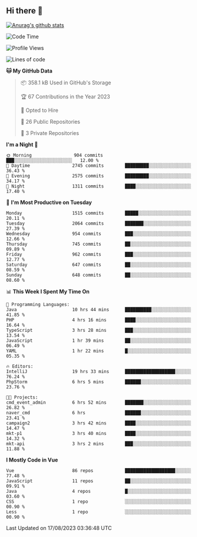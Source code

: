 ## Hi there 👋

[![Anurag's github stats](https://github-readme-stats.vercel.app/api?username=Songwonseok)](https://github.com/anuraghazra/github-readme-stats)



<!--START_SECTION:waka-->
![Code Time](http://img.shields.io/badge/Code%20Time-2%2C456%20hrs%2045%20mins-blue)

![Profile Views](http://img.shields.io/badge/Profile%20Views-0-blue)

![Lines of code](https://img.shields.io/badge/From%20Hello%20World%20I%27ve%20Written-35.0%20million%20lines%20of%20code-blue)

**🐱 My GitHub Data** 

> 📦 358.1 kB Used in GitHub's Storage 
 > 
> 🏆 67 Contributions in the Year 2023
 > 
> 💼 Opted to Hire
 > 
> 📜 26 Public Repositories 
 > 
> 🔑 3 Private Repositories 
 > 
**I'm a Night 🦉** 

```text
🌞 Morning                904 commits         ███░░░░░░░░░░░░░░░░░░░░░░   12.00 % 
🌆 Daytime                2745 commits        █████████░░░░░░░░░░░░░░░░   36.43 % 
🌃 Evening                2575 commits        █████████░░░░░░░░░░░░░░░░   34.17 % 
🌙 Night                  1311 commits        ████░░░░░░░░░░░░░░░░░░░░░   17.40 % 
```
📅 **I'm Most Productive on Tuesday** 

```text
Monday                   1515 commits        █████░░░░░░░░░░░░░░░░░░░░   20.11 % 
Tuesday                  2064 commits        ███████░░░░░░░░░░░░░░░░░░   27.39 % 
Wednesday                954 commits         ███░░░░░░░░░░░░░░░░░░░░░░   12.66 % 
Thursday                 745 commits         ██░░░░░░░░░░░░░░░░░░░░░░░   09.89 % 
Friday                   962 commits         ███░░░░░░░░░░░░░░░░░░░░░░   12.77 % 
Saturday                 647 commits         ██░░░░░░░░░░░░░░░░░░░░░░░   08.59 % 
Sunday                   648 commits         ██░░░░░░░░░░░░░░░░░░░░░░░   08.60 % 
```


📊 **This Week I Spent My Time On** 

```text
💬 Programming Languages: 
Java                     10 hrs 44 mins      ██████████░░░░░░░░░░░░░░░   41.85 % 
PHP                      4 hrs 16 mins       ████░░░░░░░░░░░░░░░░░░░░░   16.64 % 
TypeScript               3 hrs 28 mins       ███░░░░░░░░░░░░░░░░░░░░░░   13.54 % 
JavaScript               1 hr 39 mins        ██░░░░░░░░░░░░░░░░░░░░░░░   06.49 % 
YAML                     1 hr 22 mins        █░░░░░░░░░░░░░░░░░░░░░░░░   05.35 % 

🔥 Editors: 
IntelliJ                 19 hrs 33 mins      ███████████████████░░░░░░   76.24 % 
PhpStorm                 6 hrs 5 mins        ██████░░░░░░░░░░░░░░░░░░░   23.76 % 

🐱‍💻 Projects: 
cmd_event_admin          6 hrs 52 mins       ███████░░░░░░░░░░░░░░░░░░   26.82 % 
naver_cmd                6 hrs               ██████░░░░░░░░░░░░░░░░░░░   23.41 % 
campaign2                3 hrs 42 mins       ████░░░░░░░░░░░░░░░░░░░░░   14.47 % 
mkt-p1                   3 hrs 40 mins       ████░░░░░░░░░░░░░░░░░░░░░   14.32 % 
mkt-api                  3 hrs 2 mins        ███░░░░░░░░░░░░░░░░░░░░░░   11.88 % 
```

**I Mostly Code in Vue** 

```text
Vue                      86 repos            ███████████████████░░░░░░   77.48 % 
JavaScript               11 repos            ██░░░░░░░░░░░░░░░░░░░░░░░   09.91 % 
Java                     4 repos             █░░░░░░░░░░░░░░░░░░░░░░░░   03.60 % 
CSS                      1 repo              ░░░░░░░░░░░░░░░░░░░░░░░░░   00.90 % 
Less                     1 repo              ░░░░░░░░░░░░░░░░░░░░░░░░░   00.90 % 
```




 Last Updated on 17/08/2023 03:36:48 UTC
<!--END_SECTION:waka-->
